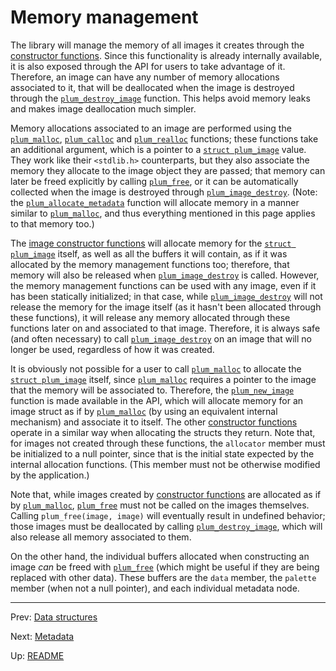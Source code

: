# Memory management

The library will manage the memory of all images it creates through the [constructor functions][constructors].
Since this functionality is already internally available, it is also exposed through the API for users to take
advantage of it.
Therefore, an image can have any number of memory allocations associated to it, that will be deallocated when the
image is destroyed through the [`plum_destroy_image`][destroy] function.
This helps avoid memory leaks and makes image deallocation much simpler.

Memory allocations associated to an image are performed using the [`plum_malloc`][malloc], [`plum_calloc`][calloc] and
[`plum_realloc`][realloc] functions; these functions take an additional argument, which is a pointer to a
[`struct plum_image`][image] value.
They work like their `<stdlib.h>` counterparts, but they also associate the memory they allocate to the image object
they are passed; that memory can later be freed explicitly by calling [`plum_free`][free], or it can be automatically
collected when the image is destroyed through [`plum_image_destroy`][destroy].
(Note: the [`plum_allocate_metadata`][allocate-metadata] function will allocate memory in a manner similar to
[`plum_malloc`][malloc], and thus everything mentioned in this page applies to that memory too.)

The [image constructor functions][constructors] will allocate memory for the [`struct plum_image`][image] itself, as
well as all the buffers it will contain, as if it was allocated by the memory management functions too; therefore,
that memory will also be released when [`plum_image_destroy`][destroy] is called.
However, the memory management functions can be used with any image, even if it has been statically initialized; in
that case, while [`plum_image_destroy`][destroy] will not release the memory for the image itself (as it hasn't been
allocated through these functions), it will release any memory allocated through these functions later on and
associated to that image.
Therefore, it is always safe (and often necessary) to call [`plum_image_destroy`][destroy] on an image that will no
longer be used, regardless of how it was created.

It is obviously not possible for a user to call [`plum_malloc`][malloc] to allocate the [`struct plum_image`][image]
itself, since [`plum_malloc`][malloc] requires a pointer to the image that the memory will be associated to.
Therefore, the [`plum_new_image`][new] function is made available in the API, which will allocate memory for an image
struct as if by [`plum_malloc`][malloc] (by using an equivalent internal mechanism) and associate it to itself.
The other [constructor functions][constructors] operate in a similar way when allocating the structs they return.
Note that, for images not created through these functions, the `allocator` member must be initialized to a null
pointer, since that is the initial state expected by the internal allocation functions.
(This member must not be otherwise modified by the application.)

Note that, while images created by [constructor functions][constructors] are allocated as if by
[`plum_malloc`][malloc], [`plum_free`][free] must not be called on the images themselves.
Calling `plum_free(image, image)` will eventually result in undefined behavior; those images must be deallocated by
calling [`plum_destroy_image`][destroy], which will also release all memory associated to them.

On the other hand, the individual buffers allocated when constructing an image _can_ be freed with [`plum_free`][free]
(which might be useful if they are being replaced with other data).
These buffers are the `data` member, the `palette` member (when not a null pointer), and each individual metadata
node.

* * *

Prev: [Data structures](structs.md)

Next: [Metadata](metadata.md)

Up: [README](README.md)

[allocate-metadata]: functions.md#plum_allocate_metadata
[calloc]: functions.md#plum_calloc
[constructors]: functions.md#basic-functionality
[destroy]: functions.md#plum_destroy_image
[free]: functions.md#plum_free
[image]: structs.md#plum_image
[malloc]: functions.md#plum_malloc
[new]: functions.md#plum_new_image
[realloc]: functions.md#plum_realloc
